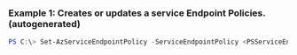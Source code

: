 ### Example 1: Creates or updates a service Endpoint Policies. (autogenerated)
```powershell
PS C:\> Set-AzServiceEndpointPolicy -ServiceEndpointPolicy <PSServiceEndpointPolicy>
```

